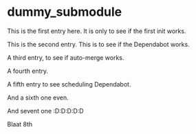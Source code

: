 # dummy_submodule

This is the first entry here. It is only to see if the first init works.

This is the second entry. This is to see if the Dependabot works.

A third entry, to see if auto-merge works.

A fourth entry.

A fifth entry to see scheduling Dependabot.

And a sixth one even.

And sevent one :D:D:D:D:D

Blaat 8th
